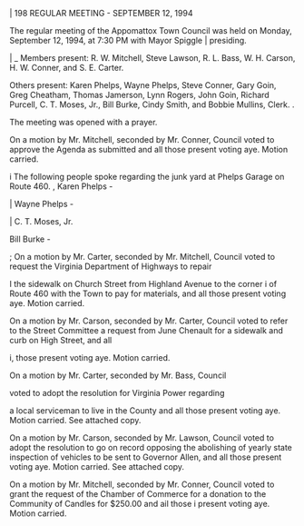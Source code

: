 | 198 REGULAR MEETING - SEPTEMBER 12, 1994

The regular meeting of the Appomattox Town Council was held
on Monday, September 12, 1994, at 7:30 PM with Mayor Spiggle
| presiding.

| _ Members present: R. W. Mitchell, Steve Lawson, R. L. Bass,
W. H. Carson, H. W. Conner, and S. E. Carter.

Others present: Karen Phelps, Wayne Phelps, Steve Conner,
Gary Goin, Greg Cheatham, Thomas Jamerson, Lynn Rogers,
John Goin, Richard Purcell, C. T. Moses, Jr., Bill Burke,
Cindy Smith, and Bobbie Mullins, Clerk. .

The meeting was opened with a prayer.

On a motion by Mr. Mitchell, seconded by Mr. Conner, Council
voted to approve the Agenda as submitted and all those present
voting aye. Motion carried.

i The following people spoke regarding the junk yard at Phelps
Garage on Route 460. ,
Karen Phelps -

| Wayne Phelps -

| C. T. Moses, Jr.

Bill Burke -

; On a motion by Mr. Carter, seconded by Mr. Mitchell, Council
voted to request the Virginia Department of Highways to repair

I the sidewalk on Church Street from Highland Avenue to the corner
i of Route 460 with the Town to pay for materials, and all those
present voting aye. Motion carried.

On a motion by Mr. Carson, seconded by Mr. Carter, Council
voted to refer to the Street Committee a request from June
Chenault for a sidewalk and curb on High Street, and all

i, those present voting aye. Motion carried.

On a motion by Mr. Carter, seconded by Mr. Bass, Council

voted to adopt the resolution for Virginia Power regarding

a local serviceman to live in the County and all those present
voting aye. Motion carried. See attached copy.

On a motion by Mr. Carson, seconded by Mr. Lawson, Council
voted to adopt the resolution to go on record opposing the
abolishing of yearly state inspection of vehicles to be sent
to Governor Allen, and all those present voting aye. Motion
carried. See attached copy.

On a motion by Mr. Mitchell, seconded by Mr. Conner, Council
voted to grant the request of the Chamber of Commerce for a
donation to the Community of Candles for $250.00 and ail those
i present voting aye. Motion carried.
